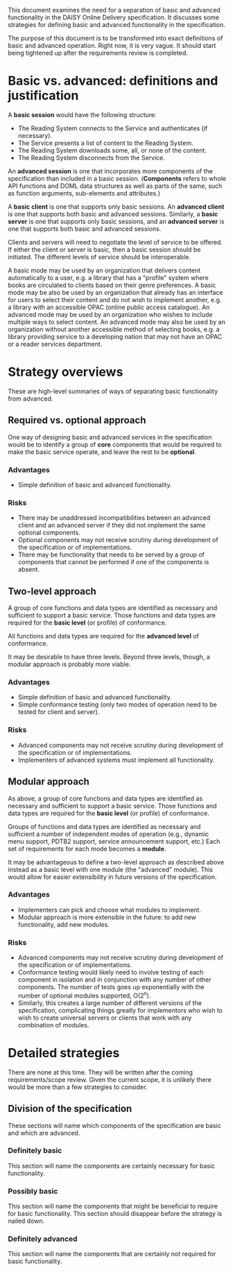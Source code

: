 

This document examines the need for a separation of basic and advanced functionality in the DAISY Online Delivery specification.  It discusses some strategies for defining basic and advanced functionality in the specification.

The purpose of this document is to be transformed into exact definitions of basic and advanced operation.  Right now, it is very vague.  It should start being tightened up after the requirements review is completed.

# Basic vs. advanced: definitions and justification #

A **basic session** would have the following structure:

  * The Reading System connects to the Service and authenticates (if necessary).
  * The Service presents a list of content to the Reading System.
  * The Reading System downloads some, all, or none of the content.
  * The Reading System disconnects from the Service.

An **advanced session** is one that incorporates more components of the specification than included in a basic session.  (**Components** refers to whole API functions and DOML data structures as well as parts of the same, such as function arguments, sub-elements and attributes.)

A **basic client** is one that supports only basic sessions.  An **advanced client** is one that supports both basic and advanced sessions.  Similarly, a **basic server** is one that supports only basic sessions, and an **advanced server** is one that supports both basic and advanced sessions.

Clients and servers will need to negotiate the level of service to be offered.  If either the client or server is basic, then a basic session should be initiated.  The different levels of service should be interoperable.

A basic mode may be used by an organization that delivers content automatically to a user, e.g. a library that has a "profile" system where books are circulated to clients based on their genre preferences.  A basic mode may be also be used by an organization that already has an interface for users to select their content and do not wish to implement another, e.g. a library with an accessible OPAC (online public access catalogue).  An advanced mode may be used by an organization who wishes to include multiple ways to select content.  An advanced mode may also be used by an organization without another accessible method of selecting books, e.g. a library providing service to a developing nation that may not have an OPAC or a reader services department.

# Strategy overviews #

These are high-level summaries of ways of separating basic functionality from advanced.

## Required vs. optional approach ##

One way of designing basic and advanced services in the specification would be to identify a group of **core** components that would be required to make the basic service operate, and leave the rest to be **optional**.

### Advantages ###

  * Simple definition of basic and advanced functionality.

### Risks ###

  * There may be unaddressed incompatibilities between an advanced client and an advanced server if they did not implement the same optional components.
  * Optional components may not receive scrutiny during development of the specification or of implementations.
  * There may be functionality that needs to be served by a group of components that cannot be performed if one of the components is absent.

## Two-level approach ##

A group of core functions and data types are identified as necessary and sufficient to support a basic service.  Those functions and data types are required for the **basic level** (or profile) of conformance.

All functions and data types are required for the **advanced level** of conformance.

It may be desirable to have three levels.  Beyond three levels, though, a modular approach is probably more viable.

### Advantages ###

  * Simple definition of basic and advanced functionality.
  * Simple conformance testing (only two modes of operation need to be tested for client and server).

### Risks ###

  * Advanced components may not receive scrutiny during development of the specification or of implementations.
  * Implementers of advanced systems must implement all functionality.

## Modular approach ##

As above, a group of core functions and data types are identified as necessary and sufficient to support a basic service.  Those functions and data types are required for the **basic level** (or profile) of conformance.

Groups of functions and data types are identified as necessary and sufficient a number of independent modes of operation (e.g., dynamic menu support, PDTB2 support, service announcement support, etc.)  Each set of requirements for each mode becomes a **module**.

It may be advantageous to define a two-level approach as described above instead as a basic level with one module (the "advanced" module).  This would allow for easier extensibility in future versions of the specification.

### Advantages ###

  * Implementers can pick and choose what modules to implement.
  * Modular approach is more extensible in the future: to add new functionality, add new modules.

### Risks ###

  * Advanced components may not receive scrutiny during development of the specification or of implementations.
  * Conformance testing would likely need to involve testing of each component in isolation and in conjunction with any number of other components.  The number of tests goes up exponentially with the number of optional modules supported, O(2<sup>n</sup>).
  * Similarly, this creates a large number of different versions of the specification, complicating things greatly for implementors who wish to wish to create universal servers or clients that work with any combination of modules.

# Detailed strategies #

There are none at this time.  They will be written after the coming requirements/scope review.  Given the current scope, it is unlikely there would be more than a few strategies to consider.

## Division of the specification ##

These sections will name which components of the specification are basic and which are advanced.

### Definitely basic ###

This section will name the components are certainly necessary for basic functionality.

### Possibly basic ###

This section will name the components that might be beneficial to require for basic functionality.  This section should disappear before the strategy is nailed down.

### Definitely advanced ###

This section will name the components that are certainly not required for basic functionality.